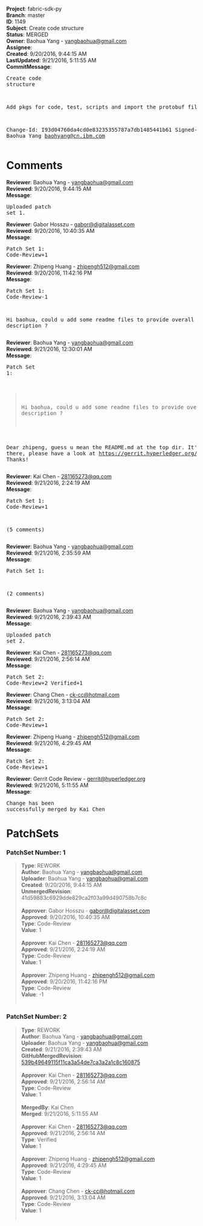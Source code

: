 <strong>Project</strong>: fabric-sdk-py<br><strong>Branch</strong>: master<br><strong>ID</strong>: 1149<br><strong>Subject</strong>: Create code structure<br><strong>Status</strong>: MERGED<br><strong>Owner</strong>: Baohua Yang - yangbaohua@gmail.com<br><strong>Assignee</strong>:<br><strong>Created</strong>: 9/20/2016, 9:44:15 AM<br><strong>LastUpdated</strong>: 9/21/2016, 5:11:55 AM<br><strong>CommitMessage</strong>:<br><pre>Create code structure

Add pkgs for code, test, scripts and import the protobuf files.

Change-Id: I93d04760da4cd0e83235355787a7db1485441b61
Signed-off-by: Baohua Yang <baohyang@cn.ibm.com>
</pre><h1>Comments</h1><strong>Reviewer</strong>: Baohua Yang - yangbaohua@gmail.com<br><strong>Reviewed</strong>: 9/20/2016, 9:44:15 AM<br><strong>Message</strong>: <pre>Uploaded patch set 1.</pre><strong>Reviewer</strong>: Gabor Hosszu - gabor@digitalasset.com<br><strong>Reviewed</strong>: 9/20/2016, 10:40:35 AM<br><strong>Message</strong>: <pre>Patch Set 1: Code-Review+1</pre><strong>Reviewer</strong>: Zhipeng Huang - zhipengh512@gmail.com<br><strong>Reviewed</strong>: 9/20/2016, 11:42:16 PM<br><strong>Message</strong>: <pre>Patch Set 1: Code-Review-1

Hi baohua, could u add some readme files to provide overall description ?</pre><strong>Reviewer</strong>: Baohua Yang - yangbaohua@gmail.com<br><strong>Reviewed</strong>: 9/21/2016, 12:30:01 AM<br><strong>Message</strong>: <pre>Patch Set 1:

> Hi baohua, could u add some readme files to provide overall
 > description ?

Dear zhipeng, guess u mean the README.md at the top dir. It's already there, please have a look at https://gerrit.hyperledger.org/r/gitweb?p=fabric-sdk-py.git;a=tree;h=refs/heads/master;hb=refs/heads/master. Thanks!</pre><strong>Reviewer</strong>: Kai Chen - 281165273@qq.com<br><strong>Reviewed</strong>: 9/21/2016, 2:24:19 AM<br><strong>Message</strong>: <pre>Patch Set 1: Code-Review+1

(5 comments)</pre><strong>Reviewer</strong>: Baohua Yang - yangbaohua@gmail.com<br><strong>Reviewed</strong>: 9/21/2016, 2:35:59 AM<br><strong>Message</strong>: <pre>Patch Set 1:

(2 comments)</pre><strong>Reviewer</strong>: Baohua Yang - yangbaohua@gmail.com<br><strong>Reviewed</strong>: 9/21/2016, 2:39:43 AM<br><strong>Message</strong>: <pre>Uploaded patch set 2.</pre><strong>Reviewer</strong>: Kai Chen - 281165273@qq.com<br><strong>Reviewed</strong>: 9/21/2016, 2:56:14 AM<br><strong>Message</strong>: <pre>Patch Set 2: Code-Review+2 Verified+1</pre><strong>Reviewer</strong>: Chang Chen - ck-cc@hotmail.com<br><strong>Reviewed</strong>: 9/21/2016, 3:13:04 AM<br><strong>Message</strong>: <pre>Patch Set 2: Code-Review+1</pre><strong>Reviewer</strong>: Zhipeng Huang - zhipengh512@gmail.com<br><strong>Reviewed</strong>: 9/21/2016, 4:29:45 AM<br><strong>Message</strong>: <pre>Patch Set 2: Code-Review+1</pre><strong>Reviewer</strong>: Gerrit Code Review - gerrit@hyperledger.org<br><strong>Reviewed</strong>: 9/21/2016, 5:11:55 AM<br><strong>Message</strong>: <pre>Change has been successfully merged by Kai Chen</pre><h1>PatchSets</h1><h3>PatchSet Number: 1</h3><blockquote><strong>Type</strong>: REWORK<br><strong>Author</strong>: Baohua Yang - yangbaohua@gmail.com<br><strong>Uploader</strong>: Baohua Yang - yangbaohua@gmail.com<br><strong>Created</strong>: 9/20/2016, 9:44:15 AM<br><strong>UnmergedRevision</strong>: 41d59883c6929dde829ca2f03a99d490758b7c8c<br><br><strong>Approver</strong>: Gabor Hosszu - gabor@digitalasset.com<br><strong>Approved</strong>: 9/20/2016, 10:40:35 AM<br><strong>Type</strong>: Code-Review<br><strong>Value</strong>: 1<br><br><strong>Approver</strong>: Kai Chen - 281165273@qq.com<br><strong>Approved</strong>: 9/21/2016, 2:24:19 AM<br><strong>Type</strong>: Code-Review<br><strong>Value</strong>: 1<br><br><strong>Approver</strong>: Zhipeng Huang - zhipengh512@gmail.com<br><strong>Approved</strong>: 9/20/2016, 11:42:16 PM<br><strong>Type</strong>: Code-Review<br><strong>Value</strong>: -1<br><br></blockquote><h3>PatchSet Number: 2</h3><blockquote><strong>Type</strong>: REWORK<br><strong>Author</strong>: Baohua Yang - yangbaohua@gmail.com<br><strong>Uploader</strong>: Baohua Yang - yangbaohua@gmail.com<br><strong>Created</strong>: 9/21/2016, 2:39:43 AM<br><strong>GitHubMergedRevision</strong>: [539b49649115f11ca3a54de7ca3a2a1c8c160875](https://github.com/hyperledger/fabric-sdk-py/commit/539b49649115f11ca3a54de7ca3a2a1c8c160875)<br><br><strong>Approver</strong>: Kai Chen - 281165273@qq.com<br><strong>Approved</strong>: 9/21/2016, 2:56:14 AM<br><strong>Type</strong>: Code-Review<br><strong>Value</strong>: 1<br><br><strong>MergedBy</strong>: Kai Chen<br><strong>Merged</strong>: 9/21/2016, 5:11:55 AM<br><br><strong>Approver</strong>: Kai Chen - 281165273@qq.com<br><strong>Approved</strong>: 9/21/2016, 2:56:14 AM<br><strong>Type</strong>: Verified<br><strong>Value</strong>: 1<br><br><strong>Approver</strong>: Zhipeng Huang - zhipengh512@gmail.com<br><strong>Approved</strong>: 9/21/2016, 4:29:45 AM<br><strong>Type</strong>: Code-Review<br><strong>Value</strong>: 1<br><br><strong>Approver</strong>: Chang Chen - ck-cc@hotmail.com<br><strong>Approved</strong>: 9/21/2016, 3:13:04 AM<br><strong>Type</strong>: Code-Review<br><strong>Value</strong>: 1<br><br></blockquote>